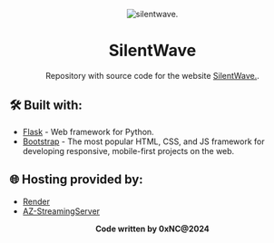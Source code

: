 <p align="center">
  <img src="https://i.imgur.com/JAC7aWI.png" alt="silentwave."> 
</p>

<h1 align="center">SilentWave</h1>
<p align="center">
  Repository with source code for the website <a href="https://silentwave.cc">SilentWave.</a>.
</p>

## 🛠️ Built with:

- [Flask](https://flask.palletsprojects.com/en/2.0.x/) - Web framework for Python.
- [Bootstrap](https://getbootstrap.com/) - The most popular HTML, CSS, and JS framework for developing responsive, mobile-first projects on the web.

## 🌐 Hosting provided by:

- [Render](https://render.com/)
- [AZ-StreamingServer](https://az-streamingserver.com/)

<p align="center">
  <b>Code written by 0xNC@2024</b>
</p>